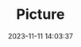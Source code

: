 ---
weight: 1
images:
- /images/edited/192.jpeg
title: Picture
date: 2023-11-11 14:03:37
tags:
- luminar
- work
---
